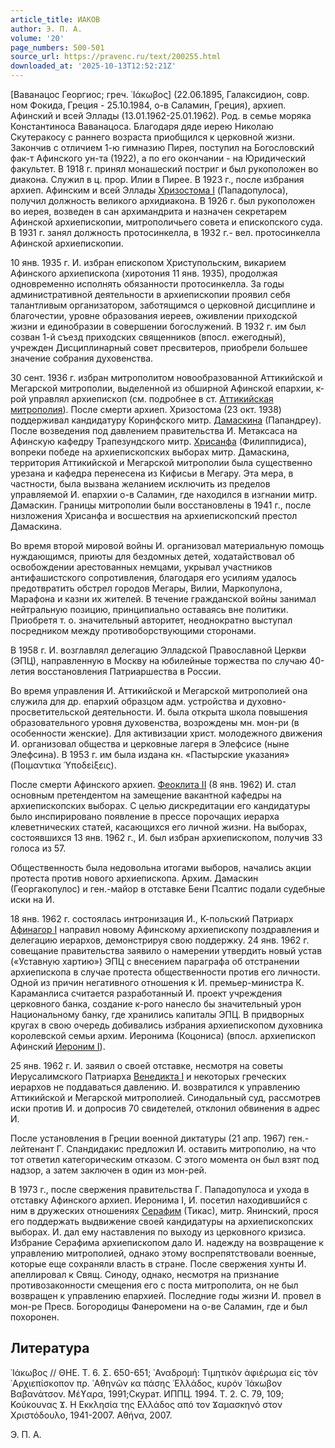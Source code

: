 ```yaml
---
article_title: ИАКОВ
author: Э. П. А.
volume: '20'
page_numbers: 500-501
source_url: https://pravenc.ru/text/200255.html
downloaded_at: '2025-10-13T12:52:21Z'
---
```


[Ваванацос Георгиос; греч. ᾿Ιάκωβος] (22.06.1895, Галаксидион, совр. ном Фокида, Греция - 25.10.1984, о-в Саламин, Греция), архиеп. Афинский и всей Эллады (13.01.1962-25.01.1962). Род. в семье моряка Константиноса Ваванацоса. Благодаря дяде иерею Николаю Скутеракосу с раннего возраста приобщился к церковной жизни. Закончив с отличием 1-ю гимназию Пирея, поступил на Богословский фак-т Афинского ун-та (1922), а по его окончании - на Юридический факультет. В 1918 г. принял монашеский постриг и был рукоположен во диакона. Служил в ц. прор. Илии в Пирее. В 1923 г., после избрания архиеп. Афинским и всей Эллады [Хризостома I](<https://pravenc.ru/text/Хризостома I.html>) (Пападопулоса), получил должность великого архидиакона. В 1926 г. был рукоположен во иерея, возведен в сан архимандрита и назначен секретарем Афинской архиепископии, митрополичьего совета и епископского суда. В 1931 г. занял должность протосинкелла, в 1932 г.- вел. протосинкелла Афинской архиепископии.

10 янв. 1935 г. И. избран епископом Христупольским, викарием Афинского архиепископа (хиротония 11 янв. 1935), продолжая одновременно исполнять обязанности протосинкелла. За годы административной деятельности в архиепископии проявил себя талантливым организатором, заботящимся о церковной дисциплине и благочестии, уровне образования иереев, оживлении приходской жизни и единобразии в совершении богослужений. В 1932 г. им был созван 1-й съезд приходских священников (впосл. ежегодный), учрежден Дисциплинарный совет пресвитеров, приобрели большее значение собрания духовенства.

30 сент. 1936 г. избран митрополитом новообразованной Аттикийской и Мегарской митрополии, выделенной из обширной Афинской епархии, к-рой управлял архиепископ (см. подробнее в ст. [Аттикийская митрополия](<https://pravenc.ru/text/Аттикийская митрополия.html>)). После смерти архиеп. Хризостома (23 окт. 1938) поддерживал кандидатуру Коринфского митр. [Дамаскина](https://pravenc.ru/text/Дамаскина.html) (Папандреу). После возведения под давлением правительства И. Метаксаса на Афинскую кафедру Трапезундского митр. [Хрисанфа](https://pravenc.ru/text/Хрисанфа.html) (Филиппидиса), вопреки победе на архиепископских выборах митр. Дамаскина, территория Аттикийской и Мегарской митрополии была существенно урезана и кафедра перенесена из Кифисьи в Мегару. Эта мера, в частности, была вызвана желанием исключить из пределов управляемой И. епархии о-в Саламин, где находился в изгнании митр. Дамаскин. Границы митрополии были восстановлены в 1941 г., после низложения Хрисанфа и восшествия на архиепископский престол Дамаскина.

Во время второй мировой войны И. организовал материальную помощь нуждающимся, приюты для бездомных детей, ходатайствовал об освобождении арестованных немцами, укрывал участников антифашистского сопротивления, благодаря его усилиям удалось предотвратить обстрел городов Мегары, Вилии, Маркопулона, Марафона и казни их жителей. В течение гражданской войны занимал нейтральную позицию, принципиально оставаясь вне политики. Приобретя т. о. значительный авторитет, неоднократно выступал посредником между противоборствующими сторонами.

В 1958 г. И. возглавлял делегацию Элладской Православной Церкви (ЭПЦ), направленную в Москву на юбилейные торжества по случаю 40-летия восстановления Патриаршества в России.

Во время управления И. Аттикийской и Мегарской митрополией она служила для др. епархий образцом адм. устройства и духовно-просветительской деятельности. И. была открыта школа повышения образовательного уровня духовенства, возрождены мн. мон-ри (в особенности женские). Для активизации христ. молодежного движения И. организовал общества и церковные лагеря в Элефсисе (ныне Элефсина). В 1953 г. им была издана кн. «Пастырские указания» (Ποιμαντικα ῾Υποδείξεις).

После смерти Афинского архиеп. [Феоклита II](<https://pravenc.ru/text/Феоклита II.html>) (8 янв. 1962) И. стал основным претендентом на замещение вакантной кафедры на архиепископских выборах. С целью дискредитации его кандидатуры было инспирировано появление в прессе порочащих иерарха клеветнических статей, касающихся его личной жизни. На выборах, состоявшихся 13 янв. 1962 г., И. был избран архиепископом, получив 33 голоса из 57.

Общественность была недовольна итогами выборов, начались акции протеста против нового архиепископа. Архим. Дамаскин (Георгакопулос) и ген.-майор в отставке Бени Псалтис подали судебные иски на И.

18 янв. 1962 г. состоялась интронизация И., К-польский Патриарх [Афинагор I](<https://pravenc.ru/text/Афинагор I.html>) направил новому Афинскому архиепископу поздравления и делегацию иерархов, демонстрируя свою поддержку. 24 янв. 1962 г. совещание правительства заявило о намерении утвердить новый устав («Уставную хартию») ЭПЦ с внесением параграфа об отстранении архиепископа в случае протеста общественности против его личности. Одной из причин негативного отношения к И. премьер-министра К. Караманлиса считается разработанный И. проект учреждения церковного банка, создание к-рого нанесло бы значительный урон Национальному банку, где хранились капиталы ЭПЦ. В придворных кругах в свою очередь добивались избрания архиепископом духовника королевской семьи архим. Иеронима (Коцониса) (впосл. архиепископ Афинский [Иероним I](<https://pravenc.ru/text/Иероним I.html>)).

25 янв. 1962 г. И. заявил о своей отставке, несмотря на советы Иерусалимского Патриарха [Венедикта I](<https://pravenc.ru/text/Венедикта I.html>) и некоторых греческих иерархов не поддаваться давлению. И. возвратился к управлению Аттикийской и Мегарской митрополией. Синодальный суд, рассмотрев иски против И. и допросив 70 свидетелей, отклонил обвинения в адрес И.

После установления в Греции военной диктатуры (21 апр. 1967) ген.-лейтенант Г. Спандидакис предложил И. оставить митрополию, на что тот ответил категорическим отказом. С этого момента он был взят под надзор, а затем заключен в один из мон-рей.

В 1973 г., после свержения правительства Г. Пападопулоса и ухода в отставку Афинского архиеп. Иеронима I, И. посетил находившийся с ним в дружеских отношениях [Серафим](https://pravenc.ru/text/Серафим.html) (Тикас), митр. Янинский, прося его поддержать выдвижение своей кандидатуры на архиепископских выборах. И. дал ему наставления по выходу из церковного кризиса. Избрание Серафима архиепископом дало И. надежду на возвращение к управлению митрополией, однако этому воспрепятствовали военные, которые еще сохраняли власть в стране. После свержения хунты И. апеллировал к Свящ. Синоду, однако, несмотря на признание противозаконности смещения его с поста митрополита, он не был возвращен к управлению епархией. Последние годы жизни И. провел в мон-ре Пресв. Богородицы Фанеромени на о-ве Саламин, где и был похоронен.

## Литература

᾿Ιάκωβος // ΘΗΕ. Τ. 6. Σ. 650-651; ᾿Αναδρομή: Τιμητικὸν ἀφιέρωμα εἰς τὸν ᾿Αρχιεπίσκοπον πρ. ᾿Αθηνῶν κα πάσης ῾Ελλάδος, κυρόν ᾿Ιάκωβον Βαβανάτσον. Μέϒαρα, 1991;Скурат. ИППЦ. 1994. T. 2. С. 79, 109; Κούκουνας Ϫ. Η Εκκλησία της Ελλάδος από τον Ϫαμασκηνό στον Χριστόδουλο, 1941-2007. Αθήνα, 2007.

Э. П. А.
